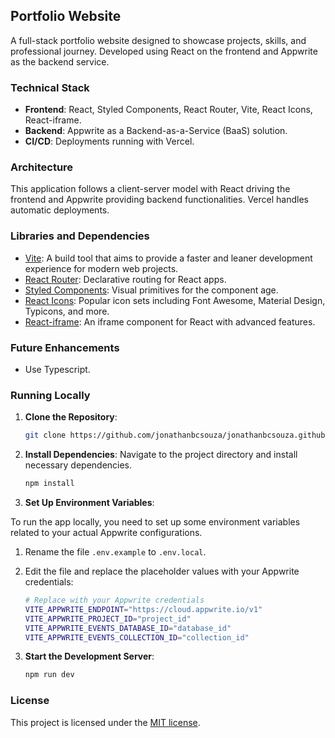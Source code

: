 ## Portfolio Website

A full-stack portfolio website designed to showcase projects, skills, and professional journey. Developed using React on the frontend and Appwrite as the backend service.

### Technical Stack

- **Frontend**: React, Styled Components, React Router, Vite, React Icons, React-iframe.
- **Backend**: Appwrite as a Backend-as-a-Service (BaaS) solution.
- **CI/CD**: Deployments running with Vercel.

### Architecture

This application follows a client-server model with React driving the frontend and Appwrite providing backend functionalities. Vercel handles automatic deployments.

### Libraries and Dependencies

- [Vite](https://vitejs.dev): A build tool that aims to provide a faster and leaner development experience for modern web projects.
- [React Router](https://reactrouter.com/web/guides/quick-start): Declarative routing for React apps.
- [Styled Components](https://styled-components.com/): Visual primitives for the component age.
- [React Icons](https://react-icons.github.io/react-icons/): Popular icon sets including Font Awesome, Material Design, Typicons, and more.
- [React-iframe](https://yarn.pm/react-iframe): An iframe component for React with advanced features.

### Future Enhancements

- Use Typescript.

### Running Locally

1. **Clone the Repository**:

   ```sh
   git clone https://github.com/jonathanbcsouza/jonathanbcsouza.github.io.git
   ```

2. **Install Dependencies**:
   Navigate to the project directory and install necessary dependencies.

   ```sh
   npm install
   ```

3. **Set Up Environment Variables**:

To run the app locally, you need to set up some environment variables related to your actual Appwrite configurations.

1.  Rename the file `.env.example` to `.env.local`.
2.  Edit the file and replace the placeholder values with your Appwrite credentials:

    ```bash
    # Replace with your Appwrite credentials
    VITE_APPWRITE_ENDPOINT="https://cloud.appwrite.io/v1"
    VITE_APPWRITE_PROJECT_ID="project_id"
    VITE_APPWRITE_EVENTS_DATABASE_ID="database_id"
    VITE_APPWRITE_EVENTS_COLLECTION_ID="collection_id"
    ```

3.  **Start the Development Server**:

    ```sh
    npm run dev
    ```

### License

This project is licensed under the [MIT license](./LICENSE.md).
